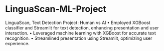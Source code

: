 # LinguaScan-ML-Project
 LinguaScan, Text Detection Project: Human vs AI  •  Employed XGBoost classifier and Streamlit for text detection, enhancing presentation and user interaction.  •  Leveraged machine learning with XGBoost for accurate text recognition.  •  Streamlined presentation using Streamlit, optimizing user experience.
